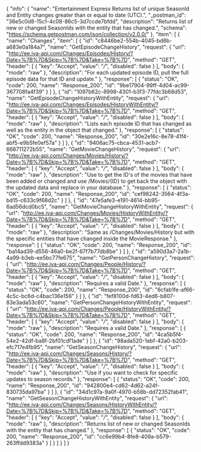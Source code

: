 {
  "info": {
    "name": "Entertainment Express Returns list of unique SeasonId and Entity changes greater than or equal to date (UTC).",
    "_postman_id": "36e5c0d8-15c1-4c08-86c5-3d7ccde7bfdd",
    "description": "Returns list of new or changed SeasonIds with the entity that has changed.",
    "schema": "https://schema.getpostman.com/json/collection/v2.0.0/"
  },
  "item": [
    {
      "name": "Changes",
      "item": [
        {
          "id": "c8446be2-554b-4045-bd6b-a683e0a184a7",
          "name": "GetEpisodeChangeHistory",
          "request": {
            "url": "http://ee.iva-api.com/Changes/Episodes/History/?Date=%7B%7D&Skip=%7B%7D&Take=%7B%7D",
            "method": "GET",
            "header": [
              {
                "key": "Accept",
                "value": "*/*",
                "disabled": false
              }
            ],
            "body": {
              "mode": "raw"
            },
            "description": "For each updated episode ID, pull the full episode data for that ID and update."
          },
          "response": [
            {
              "status": "OK",
              "code": 200,
              "name": "Response_200",
              "id": "9be17904-99ff-4d04-ac99-367708fa4f39"
            }
          ]
        },
        {
          "id": "1097b62c-8998-4301-b3f3-77fdc3b68d53",
          "name": "GetEpisodeChangeHistoryWithEntity",
          "request": {
            "url": "http://ee.iva-api.com/Changes/Episodes/HistoryWithEntity/?Date=%7B%7D&Skip=%7B%7D&Take=%7B%7D",
            "method": "GET",
            "header": [
              {
                "key": "Accept",
                "value": "*/*",
                "disabled": false
              }
            ],
            "body": {
              "mode": "raw"
            },
            "description": "Lists each episode ID that has changed as well as the entity in the object that changed."
          },
          "response": [
            {
              "status": "OK",
              "code": 200,
              "name": "Response_200",
              "id": "30e2e16c-8e78-41f4-abf5-e9b5fe0ef57a"
            }
          ]
        },
        {
          "id": "9406ac75-cbca-4531-acb7-668711272b55",
          "name": "GetMovieChangeHistory",
          "request": {
            "url": "http://ee.iva-api.com/Changes/Movies/History/?Date=%7B%7D&Skip=%7B%7D&Take=%7B%7D",
            "method": "GET",
            "header": [
              {
                "key": "Accept",
                "value": "*/*",
                "disabled": false
              }
            ],
            "body": {
              "mode": "raw"
            },
            "description": "Use to get the ID's of the movies that have been added or changed and use /Movies/{ID} to get back the object with the updated data and replace in your database."
          },
          "response": [
            {
              "status": "OK",
              "code": 200,
              "name": "Response_200",
              "id": "cef98242-3564-4f3a-bd15-c633c9f68d2c"
            }
          ]
        },
        {
          "id": "47e5afe3-e191-4614-bb95-6ad56dcd0bc5",
          "name": "GetMovieChangeHistoryWithEntity",
          "request": {
            "url": "http://ee.iva-api.com/Changes/Movies/HistoryWithEntity/?Date=%7B%7D&Skip=%7B%7D&Take=%7B%7D",
            "method": "GET",
            "header": [
              {
                "key": "Accept",
                "value": "*/*",
                "disabled": false
              }
            ],
            "body": {
              "mode": "raw"
            },
            "description": "Same as /Changes/Movies/History but with the specific entities that have changed inside the MovieResponse."
          },
          "response": [
            {
              "status": "OK",
              "code": 200,
              "name": "Response_200",
              "id": "ba14ad39-d556-46a0-be2f-67f7b77db8be"
            }
          ]
        },
        {
          "id": "a590d3a7-2a1b-4a99-b3eb-ee5bc77fe675",
          "name": "GetPersonChangeHistory",
          "request": {
            "url": "http://ee.iva-api.com/Changes/People/History/?Date=%7B%7D&Skip=%7B%7D&Take=%7B%7D",
            "method": "GET",
            "header": [
              {
                "key": "Accept",
                "value": "*/*",
                "disabled": false
              }
            ],
            "body": {
              "mode": "raw"
            },
            "description": "Requires a valid Date."
          },
          "response": [
            {
              "status": "OK",
              "code": 200,
              "name": "Response_200",
              "id": "6cfab1fe-af66-4c5c-bc6d-c4bac136e156"
            }
          ]
        },
        {
          "id": "fef8100d-fd63-4ed6-b807-83e3ada53c60",
          "name": "GetPersonChangeHistoryWithEntity",
          "request": {
            "url": "http://ee.iva-api.com/Changes/People/HistoryWithEntity/?Date=%7B%7D&Skip=%7B%7D&Take=%7B%7D",
            "method": "GET",
            "header": [
              {
                "key": "Accept",
                "value": "*/*",
                "disabled": false
              }
            ],
            "body": {
              "mode": "raw"
            },
            "description": "Requires a valid Date."
          },
          "response": [
            {
              "status": "OK",
              "code": 200,
              "name": "Response_200",
              "id": "4ca5b5f4-54e2-42df-ba8f-2bf01cdf1ade"
            }
          ]
        },
        {
          "id": "98ada520-1ebf-42a0-b203-efc717e4fb95",
          "name": "GetSeasonChangeHistory",
          "request": {
            "url": "http://ee.iva-api.com/Changes/Seasons/History/?Date=%7B%7D&Skip=%7B%7D&Take=%7B%7D",
            "method": "GET",
            "header": [
              {
                "key": "Accept",
                "value": "*/*",
                "disabled": false
              }
            ],
            "body": {
              "mode": "raw"
            },
            "description": "Use if you want to check for specific updates to season records."
          },
          "response": [
            {
              "status": "OK",
              "code": 200,
              "name": "Response_200",
              "id": "942800e4-cd62-4d62-a24f-830735da97ba"
            }
          ]
        },
        {
          "id": "34d1c97a-9a0f-4970-b58b-dd72352fab41",
          "name": "GetSeasonChangeHistoryWithEntity",
          "request": {
            "url": "http://ee.iva-api.com/Changes/Seasons/HistoryWithEntity/?Date=%7B%7D&Skip=%7B%7D&Take=%7B%7D",
            "method": "GET",
            "header": [
              {
                "key": "Accept",
                "value": "*/*",
                "disabled": false
              }
            ],
            "body": {
              "mode": "raw"
            },
            "description": "Returns list of new or changed SeasonIds with the entity that has changed."
          },
          "response": [
            {
              "status": "OK",
              "code": 200,
              "name": "Response_200",
              "id": "cc6e99b4-8fe8-409a-b579-263ffdd9383a"
            }
          ]
        }
      ]
    }
  ]
}